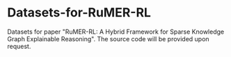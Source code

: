 # Datasets-for-RuMER-RL
Datasets for paper "RuMER-RL: A Hybrid Framework for Sparse Knowledge Graph Explainable Reasoning".
The source code will be provided upon request.
